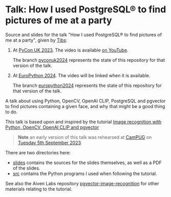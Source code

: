 # Talk: How I used PostgreSQL® to find pictures of me at a party

Source and slides for the talk "How I used PostgreSQL® to find pictures of me
at a party", given by [Tibs](https://aiven.io/tibs):

1. At [PyCon UK 2023](https://2023.pyconuk.org/). The video is available [on
   YouTube](https://www.youtube.com/watch?v=_FqKxKVJGWQ).

   The branch
   [pyconuk2024](https://github.com/Aiven-Labs/pgvector-find-faces-talk/tree/pyconuk2024)
   represents the state of this repository for that version of the talk.

2. At [EuroPython 2024](https://ep2024.europython.eu/). The video will be
   linked when it is available.

   The branch
   [europython2024](https://github.com/Aiven-Labs/pgvector-find-faces-talk/tree/europython2024)
   represents the state of this repository for that version of the talk.

A talk about using Python, OpenCV, OpenAI CLIP, PostgreSQL and pgvector to
find pictures containing a given face, and why that might be a good thing to do.

This talk is based upon and inspired by the tutorial [Image recognition with Python, OpenCV, OpenAI CLIP and pgvector](https://aiven.io/developer/find-faces-with-pgvector)

> **Note** an early version of this talk was rehearsed at [CamPUG](https://www.meetup.com/campug) on [Tuesday
 5th September 2023](https://www.meetup.com/campug/events/295523764/).

There are two directories here:

* [slides](./slides) contains the sources for the slides themselves, as well
  as a PDF of the slides.
* [src](./src) contains the Python programs I used when following the
  tutorial.

See also the Aiven Labs repository
[pgvector-image-recognition](https://github.com/Aiven-Labs/pgvector-image-recognition)
for other materials relating to the tutorial.
